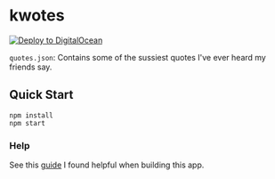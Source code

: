 # kwotes
[![Deploy to DigitalOcean](https://github.com/KevinIsMyName/kwotes/actions/workflows/deploy.yml/badge.svg)](https://github.com/KevinIsMyName/kwotes/actions/workflows/deploy.yml)

`quotes.json`: Contains some of the sussiest quotes I've ever heard my friends say.

## Quick Start

```
npm install
npm start
```

### Help
See this [guide](https://www.freecodecamp.org/news/deploy-nodejs-app-server-to-production/) I found helpful when building this app.